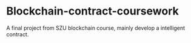 # Blockchain-contract-coursework
A final project from SZU blockchain course, mainly develop a intelligent contract.
